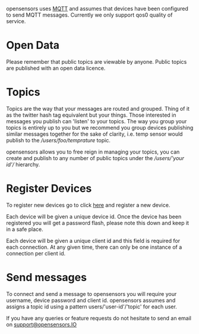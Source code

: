 
opensensors uses [MQTT](http://mqtt.org/) and assumes that devices
have been configured to send MQTT messages. Currently we only support qos0 quality of service.

# Open Data
Please remember that public topics are viewable by anyone. Public 
topics are published with an open data licence.

# Topics

Topics are the way that your messages are routed and grouped. Thing of
it as the twitter hash tag equivalent but your things. Those interested in
messages you publish can 'listen' to your topics. The way you group
your topics is entirely up to you but we recommend you group devices
publishing similar messages together for the sake of clarity, i.e. temp sensor would publish
to the */users/foo/temprature* topic.

opensensors allows you to free reign in managing your topics, you can
create and publish to any number of public topics under the
*/users/'your id'/* hierarchy.


# Register Devices

To register new devices go to click [here](/devices) and register a
new device.

Each device will be given a unique device id. Once the device has been
registered you will get a password flash, please note this down and keep
it in a safe place.

Each device will be given a unique client id and this field is required for
each connection. At any given time, there can only be one instance of a connection per client id.

# Send messages

To connect and send a message to opensensors you will require your username,
device password and client id. opensensors assumes and assigns a topic
id using a pattern users/'user-id'/'topic' for each user.

If you have any queries or feature requests do not hesitate to send an
email on support@opensensors.IO
